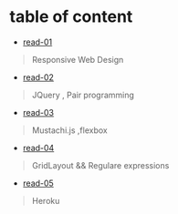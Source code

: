 # table of content

* [read-01](https://motasemalsqoor.github.io/reading-notes/301/read-1) 
> Responsive Web Design

* [read-02](https://motasemalsqoor.github.io/reading-notes/301/read-2) 
> JQuery  , Pair programming

* [read-03](https://motasemalsqoor.github.io/reading-notes/301/read-3) 
> Mustachi.js ,flexbox

* [read-04](https://motasemalsqoor.github.io/reading-notes/301/read-4) 
> GridLayout && Regulare expressions

* [read-05](https://motasemalsqoor.github.io/reading-notes/301/read-5) 
> Heroku
